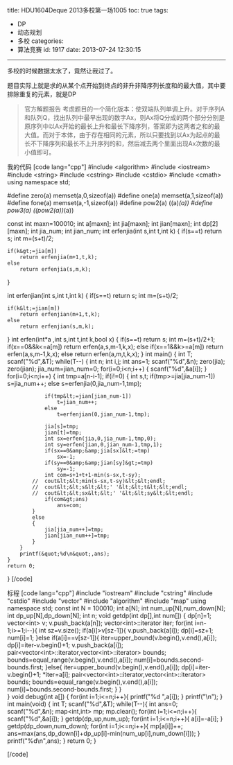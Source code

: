 title: HDU1604Deque  2013多校第一场1005
toc: true
tags:
  - DP
  - 动态规划
  - 多校
categories:
  - 算法竞赛
id: 1917
date: 2013-07-24 12:30:15
---

多校的时候数据太水了，竟然让我过了。

题目实际上就是求的从某个点开始到终点的非升非降序列长度和的最大值，其中要排除重复的元素，就是DP

> 官方解题报告
>     考虑题目的一个简化版本：使双端队列单调上升。对于序列A和队列Q，找出队列中最早出现的数字Ax，则Ax将Q分成的两个部分分别是原序列中以Ax开始的最长上升和最长下降序列，答案即为这两者之和的最大值。而对于本体，由于存在相同的元素，所以只要找到以Ax为起点的最长不下降序列和最长不上升序列的和，然后减去两个里面出现Ax次数的最小值即可。

<!--more-->
我的代码
[code lang="cpp"]
#include &lt;algorithm&gt;
#include &lt;iostream&gt;
#include &lt;string&gt;
#include &lt;cstring&gt;
#include &lt;cstdio&gt;
#include &lt;cmath&gt;
using namespace std;

#define zero(a) memset(a,0,sizeof(a))
#define one(a) memset(a,1,sizeof(a))
#define fone(a) memset(a,-1,sizeof(a))
#define pow2(a) ((a)*(a))
#define pow3(a) ((pow2(a))*(a))

const int maxn=100010;
int a[maxn];
int jia[maxn];
int jian[maxn];
int dp[2][maxn];
int jia_num;
int jian_num;
int erfenjia(int s,int t,int k)
{
	if(s==t)
		return s;
	int m=(s+t)/2;

	if(k&gt;=jia[m])
		return erfenjia(m+1,t,k);
	else
		return erfenjia(s,m,k);
}

int erfenjian(int s,int t,int k)
{
	if(s==t)
		return s;
	int m=(s+t)/2;

	if(k&lt;=jian[m])
		return erfenjian(m+1,t,k);
	else
		return erfenjian(s,m,k);
}
int erfen(int*a ,int s,int t,int k,bool x)
{
	if(s==t)
		return s;
	int m=(s+t)/2+1;
	if(x==0&amp;&amp;k&lt;=a[m])
		return erfen(a,s,m-1,k,x);
	else if(x==1&amp;&amp;k&gt;=a[m])
		return erfen(a,s,m-1,k,x);
	else
		return erfen(a,m,t,k,x);
}
int main()
{
	int T;
	scanf(&quot;%d&quot;,&amp;T);
	while(T--)
	{
		int n;
		int i,j;
		int ans=1;
		scanf(&quot;%d&quot;,&amp;n);
		zero(jia);
		zero(jian);
		jia_num=jian_num=0;
		for(i=0;i&lt;n;i++)
		{
			scanf(&quot;%d&quot;,&amp;a[i]);
		}
		for(i=0;i&lt;n;i++)
		{
			int tmp=a[n-i-1];
			if(i!=0)
			{
				int s,t;
				if(tmp&gt;=jia[jia_num-1])
					s=jia_num++;
				else
					s=erfenjia(0,jia_num-1,tmp);

				if(tmp&lt;=jian[jian_num-1])
					t=jian_num++;
				else
					t=erfenjian(0,jian_num-1,tmp);

				jia[s]=tmp;
				jian[t]=tmp;
				int sx=erfen(jia,0,jia_num-1,tmp,0);
				int sy=erfen(jian,0,jian_num-1,tmp,1);
				if(sx==0&amp;&amp;jia[sx]&lt;=tmp)
					sx=-1;
				if(sy==0&amp;&amp;jian[sy]&gt;=tmp)
					sy=-1;
				int com=s+1+t+1-min(s-sx,t-sy);
			//	cout&lt;&lt;min(s-sx,t-sy)&lt;&lt;endl;
			//	cout&lt;&lt;s&lt;&lt;' '&lt;&lt;t&lt;&lt;endl;
			//	cout&lt;&lt;sx&lt;&lt;' '&lt;&lt;sy&lt;&lt;endl;
				if(com&gt;ans)
					ans=com;
			}
			else
			{
				jia[jia_num++]=tmp;
				jian[jian_num++]=tmp;
			}
		}
		printf(&quot;%d\n&quot;,ans);
	}
    return 0;
}
[/code]

标程
[code lang="cpp"]
#include &quot;iostream&quot;
#include &quot;cstring&quot;
#include &quot;cstdio&quot;
#include &quot;vector&quot;
#include &quot;algorithm&quot;
#include &quot;map&quot;
using namespace std;
const int N = 100010;
int a[N];
int num_up[N],num_down[N];
int dp_up[N],dp_down[N];
int n;
void getdp(int dp[],int num[])
{
	dp[n]=1;
	vector&lt;int&gt; v;
	v.push_back(a[n]);
	vector&lt;int&gt;::iterator iter;
	for(int i=n-1;i&gt;=1;i--){
		int sz=v.size();
		if(a[i]&gt;v[sz-1]){
			v.push_back(a[i]);
			dp[i]=sz+1;
			num[i]=1;
		}else if(a[i]==v[sz-1]){
			iter=upper_bound(v.begin(),v.end(),a[i]);
			dp[i]=iter-v.begin()+1;
			v.push_back(a[i]);
			pair&lt;vector&lt;int&gt;::iterator,vector&lt;int&gt;::iterator&gt; bounds;
			bounds=equal_range(v.begin(),v.end(),a[i]);
			num[i]=bounds.second-bounds.first;
		}else{
			iter=upper_bound(v.begin(),v.end(),a[i]);
			dp[i]=iter-v.begin()+1;
			*iter=a[i];
			pair&lt;vector&lt;int&gt;::iterator,vector&lt;int&gt;::iterator&gt; bounds;
			bounds=equal_range(v.begin(),v.end(),a[i]);
			num[i]=bounds.second-bounds.first;
		}
	}		
}
void debug(int a[])
{
	for(int i=1;i&lt;=n;i++){
		printf(&quot;%d &quot;,a[i]);
	}
	printf(&quot;\n&quot;);
}
int main(void)
{
	int T;
	scanf(&quot;%d&quot;,&amp;T);
	while(T--){
		int ans=0;
		scanf(&quot;%d&quot;,&amp;n);
		map&lt;int,int&gt; mp;
		mp.clear();
		for(int i=1;i&lt;=n;i++){
			scanf(&quot;%d&quot;,&amp;a[i]);
		}
		getdp(dp_up,num_up);
		for(int i=1;i&lt;=n;i++){
			a[i]=-a[i];
		}
		getdp(dp_down,num_down);
		for(int i=1;i&lt;=n;i++){
			mp[a[i]]++;
			ans=max(ans,dp_down[i]+dp_up[i]-min(num_up[i],num_down[i]));
		}
		printf(&quot;%d\n&quot;,ans);
	}
	return 0;
}

[/code]